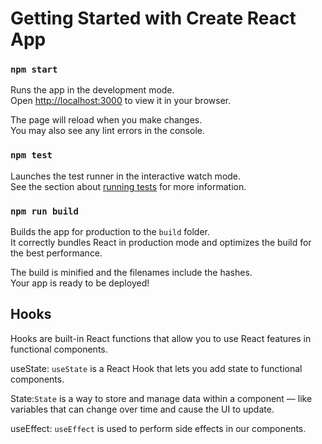 # Getting Started with Create React App

### `npm start`

Runs the app in the development mode.\
Open [http://localhost:3000](http://localhost:3000) to view it in your browser.

The page will reload when you make changes.\
You may also see any lint errors in the console.

### `npm test`

Launches the test runner in the interactive watch mode.\
See the section about [running tests](https://facebook.github.io/create-react-app/docs/running-tests) for more information.

### `npm run build`

Builds the app for production to the `build` folder.\
It correctly bundles React in production mode and optimizes the build for the best performance.

The build is minified and the filenames include the hashes.\
Your app is ready to be deployed!

## Hooks

Hooks are built-in React functions that allow you to use React features in functional components.

useState: `useState` is a React Hook that lets you add state to functional components.

State:`State` is a way to store and manage data within a component — like variables that can change over time and cause the UI to update.

useEffect: `useEffect` is used to perform side effects in our components.
